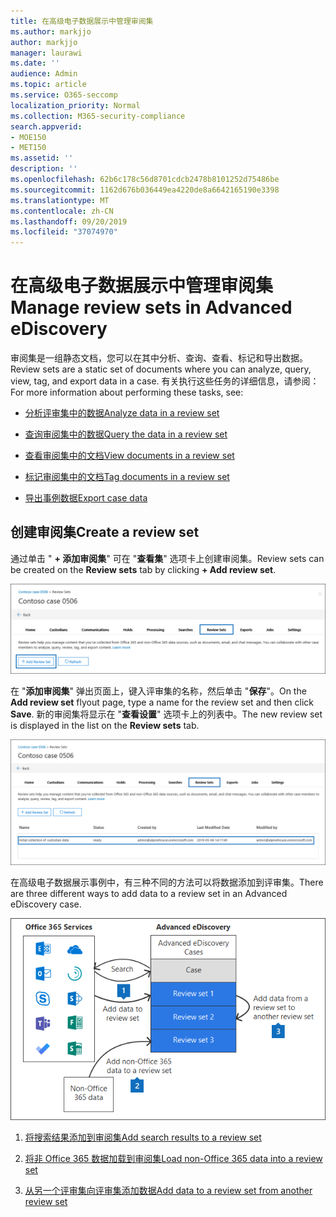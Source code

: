 ```yaml
---
title: 在高级电子数据展示中管理审阅集
ms.author: markjjo
author: markjjo
manager: laurawi
ms.date: ''
audience: Admin
ms.topic: article
ms.service: O365-seccomp
localization_priority: Normal
ms.collection: M365-security-compliance
search.appverid:
- MOE150
- MET150
ms.assetid: ''
description: ''
ms.openlocfilehash: 62b6c178c56d8701cdcb2478b8101252d75486be
ms.sourcegitcommit: 1162d676b036449ea4220de8a6642165190e3398
ms.translationtype: MT
ms.contentlocale: zh-CN
ms.lasthandoff: 09/20/2019
ms.locfileid: "37074970"
---
```

# <a name="manage-review-sets-in-advanced-ediscovery"></a><span data-ttu-id="215d0-102">在高级电子数据展示中管理审阅集</span><span class="sxs-lookup"><span data-stu-id="215d0-102">Manage review sets in Advanced eDiscovery</span></span>

<span data-ttu-id="215d0-103">审阅集是一组静态文档，您可以在其中分析、查询、查看、标记和导出数据。</span><span class="sxs-lookup"><span data-stu-id="215d0-103">Review sets are a static set of documents where you can analyze, query, view, tag, and export data in a case.</span></span> <span data-ttu-id="215d0-104">有关执行这些任务的详细信息，请参阅：</span><span class="sxs-lookup"><span data-stu-id="215d0-104">For more information about performing these tasks, see:</span></span>

- [<span data-ttu-id="215d0-105">分析评审集中的数据</span><span class="sxs-lookup"><span data-stu-id="215d0-105">Analyze data in a review set</span></span>](analyzing-data-in-review-set.md)

- [<span data-ttu-id="215d0-106">查询审阅集中的数据</span><span class="sxs-lookup"><span data-stu-id="215d0-106">Query the data in a review set</span></span>](review-set-search.md)

- [<span data-ttu-id="215d0-107">查看审阅集中的文档</span><span class="sxs-lookup"><span data-stu-id="215d0-107">View documents in a review set</span></span>](view-documents-in-review-set.md)

- [<span data-ttu-id="215d0-108">标记审阅集中的文档</span><span class="sxs-lookup"><span data-stu-id="215d0-108">Tag documents in a review set</span></span>](tagging-documents.md)

- [<span data-ttu-id="215d0-109">导出事例数据</span><span class="sxs-lookup"><span data-stu-id="215d0-109">Export case data</span></span>](exporting-data-ediscover20.md)

## <a name="create-a-review-set"></a><span data-ttu-id="215d0-110">创建审阅集</span><span class="sxs-lookup"><span data-stu-id="215d0-110">Create a review set</span></span>

<span data-ttu-id="215d0-111">通过单击 " **+ 添加审阅集**" 可在 "**查看集**" 选项卡上创建审阅集。</span><span class="sxs-lookup"><span data-stu-id="215d0-111">Review sets can be created on the **Review sets** tab by clicking **+ Add review set**.</span></span>

![添加审阅集](media/f45c51d9-585d-47d1-b7fb-0288715e0b6a.png)

<span data-ttu-id="215d0-113">在 "**添加审阅集**" 弹出页面上，键入评审集的名称，然后单击 "**保存**"。</span><span class="sxs-lookup"><span data-stu-id="215d0-113">On the **Add review set** flyout page, type a name for the review set and then click **Save**.</span></span> <span data-ttu-id="215d0-114">新的审阅集将显示在 "**查看设置**" 选项卡上的列表中。</span><span class="sxs-lookup"><span data-stu-id="215d0-114">The new review set is displayed in the list on the **Review sets** tab.</span></span>

![查看 "设置" 选项卡上列出的新审阅集](media/AeDnewreviewset.png)

<span data-ttu-id="215d0-116">在高级电子数据展示事例中，有三种不同的方法可以将数据添加到评审集。</span><span class="sxs-lookup"><span data-stu-id="215d0-116">There are three different ways to add data to a review set in an Advanced eDiscovery case.</span></span>

![添加到评审集的三种方法](media/1f1f4efd-c03b-4255-bc3d-df358e56549c.png)

1. [<span data-ttu-id="215d0-118">将搜索结果添加到审阅集</span><span class="sxs-lookup"><span data-stu-id="215d0-118">Add search results to a review set</span></span>](add-data-to-review-set.md)

2. [<span data-ttu-id="215d0-119">将非 Office 365 数据加载到审阅集</span><span class="sxs-lookup"><span data-stu-id="215d0-119">Load non-Office 365 data into a review set</span></span>](load-non-office365-data.md)

3. [<span data-ttu-id="215d0-120">从另一个评审集向评审集添加数据</span><span class="sxs-lookup"><span data-stu-id="215d0-120">Add data to a review set from another review set</span></span>](add-data-to-review-set-from-another-review-set.md)
